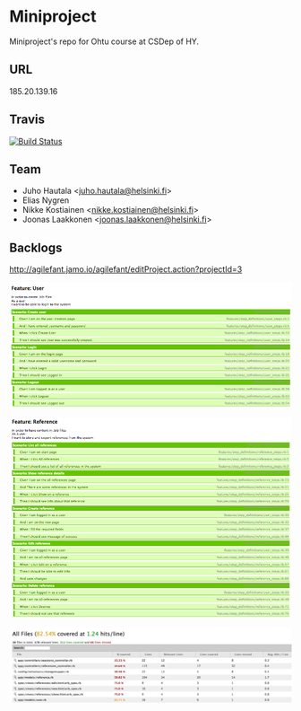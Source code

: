 # Miniproject

Miniproject's repo for Ohtu course at CSDep of HY.

## URL
185.20.139.16

## Travis
[![Build Status](https://travis-ci.org/LosGonas/bibber.png)](https://travis-ci.org/LosGonas/bibber)

## Team

* Juho Hautala <[juho.hautala@helsinki.fi][juhomail]>
* Elias Nygren
* Nikke Kostiainen <[nikke.kostiainen@helsinki.fi][nikgmail]>
* Joonas Laakkonen <[joonas.laakkonen@helsinki.fi][jonemail]>

[juhomail]: mailto:juho.hautal@helsinki.fi
[jonemail]: mailto:joonas.laakkonen@helsinki.fi
[nikgmail]: mailto:nikke.kostiainen@helsinki.fi

## Backlogs

http://agilefant.jamo.io/agilefant/editProject.action?projectId=3

![alt tag](images/user.png)

![alt tag](images/refs.png)

![alt tag](images/code_cov.png)

